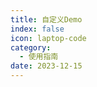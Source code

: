 ```yaml
---
title: 自定义Demo
index: false
icon: laptop-code
category:
  - 使用指南
date: 2023-12-15
---
```


<AutoCatalog />
